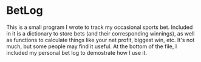 # BetLog

This is a small program I wrote to track my occasional sports bet. Included in it is a dictionary to store bets (and their corresponding winnings), as well as functions to calculate things like your net profit, biggest win, etc. It's not much, but some people may find it useful. At the bottom of the file, I included my personal bet log to demostrate how I use it. 

